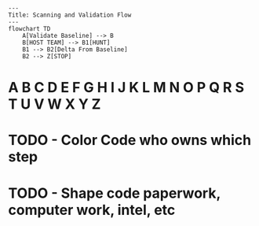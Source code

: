 ```mermaid
---
Title: Scanning and Validation Flow
---
flowchart TD
    A[Validate Baseline] --> B
    B[HOST TEAM] --> B1[HUNT]
    B1 --> B2[Delta From Baseline]
    B2 --> Z[STOP]
```
# A B C D E F G H I J K L M N O P Q R S T U V W X Y Z
# TODO - Color Code who owns which step
# TODO - Shape code paperwork, computer work, intel, etc
